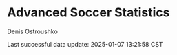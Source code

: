 # Advanced Soccer Statistics
Denis Ostroushko

<!-- gfm -->

Last successful data update: 2025-01-07 13:21:58 CST
